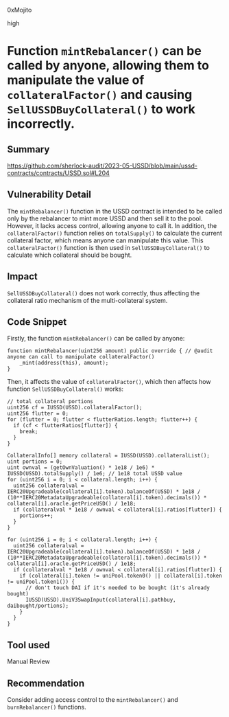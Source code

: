 0xMojito

high

# Function `mintRebalancer()` can be called by anyone, allowing them to manipulate the value of `collateralFactor()` and causing `SellUSSDBuyCollateral()` to work incorrectly.

## Summary
https://github.com/sherlock-audit/2023-05-USSD/blob/main/ussd-contracts/contracts/USSD.sol#L204

## Vulnerability Detail

The `mintRebalancer()` function in the USSD contract is intended to be called only by the rebalancer to mint more USSD and then sell it to the pool. However, it lacks access control, allowing anyone to call it. In addition, the `collateralFactor()` function relies on `totalSupply()` to calculate the current collateral factor, which means anyone can manipulate this value. This `collateralFactor()` function is then used in `SellUSSDBuyCollateral()` to calculate which collateral should be bought.

## Impact

`SellUSSDBuyCollateral()` does not work correctly, thus affecting the collateral ratio mechanism of the multi-collateral system.

## Code Snippet

Firstly, the function `mintRebalancer()` can be called by anyone:

```solidity
function mintRebalancer(uint256 amount) public override { // @audit anyone can call to manipulate collateralFactor()
    _mint(address(this), amount);
}

```

Then, it affects the value of `collateralFactor()`, which then affects how function `SellUSSDBuyCollateral()` works:

```solidity
// total collateral portions
uint256 cf = IUSSD(USSD).collateralFactor();
uint256 flutter = 0;
for (flutter = 0; flutter < flutterRatios.length; flutter++) {
  if (cf < flutterRatios[flutter]) {
    break;
  }
}

CollateralInfo[] memory collateral = IUSSD(USSD).collateralList();
uint portions = 0;
uint ownval = (getOwnValuation() * 1e18 / 1e6) * IUSSD(USSD).totalSupply() / 1e6; // 1e18 total USSD value
for (uint256 i = 0; i < collateral.length; i++) {
  uint256 collateralval = IERC20Upgradeable(collateral[i].token).balanceOf(USSD) * 1e18 / (10**IERC20MetadataUpgradeable(collateral[i].token).decimals()) * collateral[i].oracle.getPriceUSD() / 1e18;
  if (collateralval * 1e18 / ownval < collateral[i].ratios[flutter]) {
    portions++;
  }
}

for (uint256 i = 0; i < collateral.length; i++) {
  uint256 collateralval = IERC20Upgradeable(collateral[i].token).balanceOf(USSD) * 1e18 / (10**IERC20MetadataUpgradeable(collateral[i].token).decimals()) * collateral[i].oracle.getPriceUSD() / 1e18;
  if (collateralval * 1e18 / ownval < collateral[i].ratios[flutter]) {
    if (collateral[i].token != uniPool.token0() || collateral[i].token != uniPool.token1()) {
      // don't touch DAI if it's needed to be bought (it's already bought)
      IUSSD(USSD).UniV3SwapInput(collateral[i].pathbuy, daibought/portions);
    }
  }
}

```

## Tool used

Manual Review

## Recommendation

Consider adding access control to the `mintRebalancer()` and `burnRebalancer()` functions.